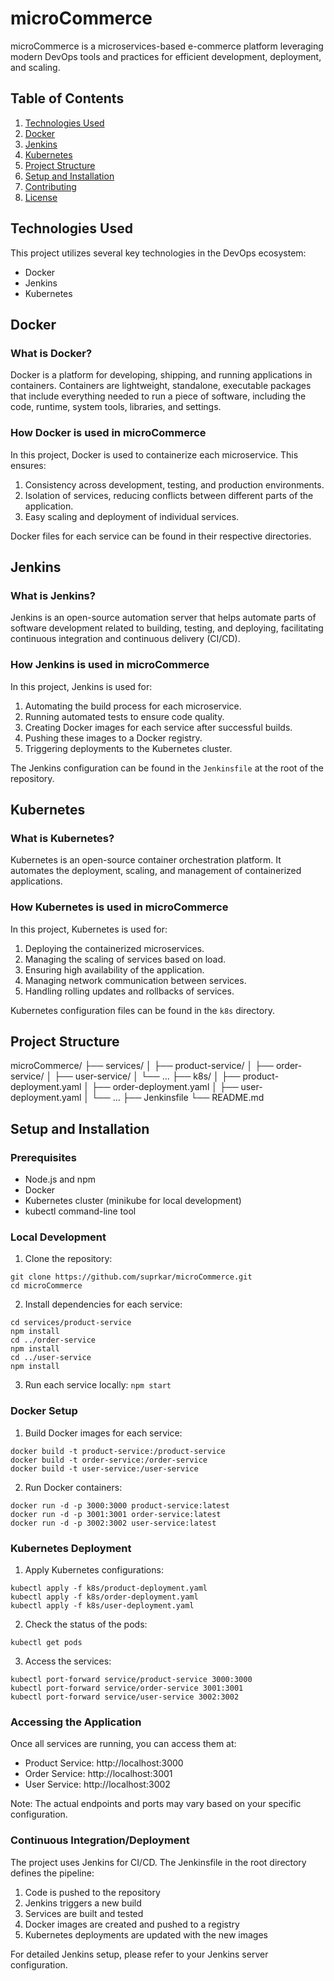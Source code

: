 # microCommerce

microCommerce is a microservices-based e-commerce platform leveraging modern DevOps tools and practices for efficient development, deployment, and scaling.

## Table of Contents
1. [Technologies Used](#technologies-used)
2. [Docker](#docker)
3. [Jenkins](#jenkins)
4. [Kubernetes](#kubernetes)
5. [Project Structure](#project-structure)
6. [Setup and Installation](#setup-and-installation)
7. [Contributing](#contributing)
8. [License](#license)

## Technologies Used

This project utilizes several key technologies in the DevOps ecosystem:

- Docker
- Jenkins
- Kubernetes

## Docker

### What is Docker?

Docker is a platform for developing, shipping, and running applications in containers. Containers are lightweight, standalone, executable packages that include everything needed to run a piece of software, including the code, runtime, system tools, libraries, and settings.

### How Docker is used in microCommerce

In this project, Docker is used to containerize each microservice. This ensures:

1. Consistency across development, testing, and production environments.
2. Isolation of services, reducing conflicts between different parts of the application.
3. Easy scaling and deployment of individual services.

Docker files for each service can be found in their respective directories.

## Jenkins

### What is Jenkins?

Jenkins is an open-source automation server that helps automate parts of software development related to building, testing, and deploying, facilitating continuous integration and continuous delivery (CI/CD).

### How Jenkins is used in microCommerce

In this project, Jenkins is used for:

1. Automating the build process for each microservice.
2. Running automated tests to ensure code quality.
3. Creating Docker images for each service after successful builds.
4. Pushing these images to a Docker registry.
5. Triggering deployments to the Kubernetes cluster.

The Jenkins configuration can be found in the `Jenkinsfile` at the root of the repository.

## Kubernetes

### What is Kubernetes?

Kubernetes is an open-source container orchestration platform. It automates the deployment, scaling, and management of containerized applications.

### How Kubernetes is used in microCommerce

In this project, Kubernetes is used for:

1. Deploying the containerized microservices.
2. Managing the scaling of services based on load.
3. Ensuring high availability of the application.
4. Managing network communication between services.
5. Handling rolling updates and rollbacks of services.

Kubernetes configuration files can be found in the `k8s` directory.

## Project Structure
microCommerce/
├── services/
│   ├── product-service/
│   ├── order-service/
│   ├── user-service/
│   └── ...
├── k8s/
│   ├── product-deployment.yaml
│   ├── order-deployment.yaml
│   ├── user-deployment.yaml
│   └── ...
├── Jenkinsfile
└── README.md

## Setup and Installation
### Prerequisites
- Node.js and npm
- Docker
- Kubernetes cluster (minikube for local development)
- kubectl command-line tool

### Local Development

1. Clone the repository:
```
git clone https://github.com/suprkar/microCommerce.git
cd microCommerce
```
2. Install dependencies for each service:

```
cd services/product-service
npm install
cd ../order-service
npm install
cd ../user-service
npm install
```
3. Run each service locally:
   ```npm start```

### Docker Setup

1. Build Docker images for each service:
```
docker build -t product-service:/product-service
docker build -t order-service:/order-service
docker build -t user-service:/user-service
```
2. Run Docker containers:
```
docker run -d -p 3000:3000 product-service:latest
docker run -d -p 3001:3001 order-service:latest
docker run -d -p 3002:3002 user-service:latest
```
### Kubernetes Deployment

1. Apply Kubernetes configurations:
```
kubectl apply -f k8s/product-deployment.yaml
kubectl apply -f k8s/order-deployment.yaml
kubectl apply -f k8s/user-deployment.yaml
```
2. Check the status of the pods:
```
kubectl get pods
```
3. Access the services:
```
kubectl port-forward service/product-service 3000:3000
kubectl port-forward service/order-service 3001:3001
kubectl port-forward service/user-service 3002:3002
```
### Accessing the Application

Once all services are running, you can access them at:
- Product Service: http://localhost:3000
- Order Service: http://localhost:3001
- User Service: http://localhost:3002

Note: The actual endpoints and ports may vary based on your specific configuration.

### Continuous Integration/Deployment

The project uses Jenkins for CI/CD. The Jenkinsfile in the root directory defines the pipeline:

1. Code is pushed to the repository
2. Jenkins triggers a new build
3. Services are built and tested
4. Docker images are created and pushed to a registry
5. Kubernetes deployments are updated with the new images

For detailed Jenkins setup, please refer to your Jenkins server configuration.

